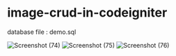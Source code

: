 # image-crud-in-codeigniter


database file : demo.sql


![Screenshot (74)](https://user-images.githubusercontent.com/76992034/125324882-f6fa6200-e35d-11eb-9ed4-17bc21148d58.png)
![Screenshot (75)](https://user-images.githubusercontent.com/76992034/125324892-f8c42580-e35d-11eb-95df-47d23c98b74c.png)
![Screenshot (76)](https://user-images.githubusercontent.com/76992034/125324857-ef3abd80-e35d-11eb-8cdd-62d380d9ae8a.png)
